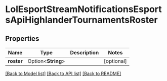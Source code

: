 # LolEsportStreamNotificationsEsportsApiHighlanderTournamentsRoster

## Properties

Name | Type | Description | Notes
------------ | ------------- | ------------- | -------------
**roster** | Option<**String**> |  | [optional]

[[Back to Model list]](../README.md#documentation-for-models) [[Back to API list]](../README.md#documentation-for-api-endpoints) [[Back to README]](../README.md)


